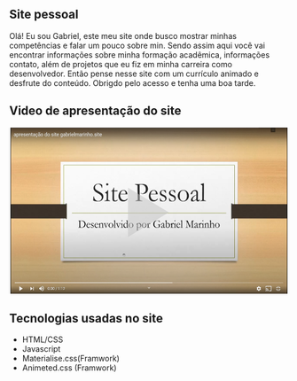 <h2>Site pessoal</h2>
<p>Olá! Eu sou Gabriel, este meu site onde busco mostrar minhas competências e falar um pouco sobre min. Sendo assim
        aqui você vai encontrar informações sobre minha formação acadêmica, informações contato, além de projetos que eu
        fiz
        em minha carreira como desenvolvedor. Então pense nesse site com um currículo animado e desfrute do conteúdo.
        Obrigdo
        pelo acesso e tenha uma boa tarde.</p>
</div>

<div>
      <h2> Video de apresentação do site</h2>
      <div style="align-items: center; text-align: center;">
        <a href="http://youtu.be/9rcKEojHU4g" target="_blank" rel="noopener noreferrer">
          <img height="300px" width="500px" src="https://github.com/gabrielMarinhocd/Meu_site/blob/master/Imagens/Site_pessoal/Video.png"
            alt="Video" />
        </a>
      </div>
</div>

<div>
      <h2>Tecnologias usadas no site</h2>
      <ul>
        <li>HTML/CSS</li>
        <li>Javascript</li>
        <li>Materialise.css(Framwork)</li>
        <li>Animeted.css (Framwork)</li>
      </ul>
</div>
